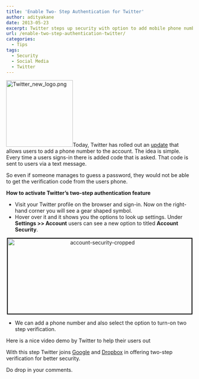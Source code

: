 ```yaml
---
title: 'Enable Two- Step Authentication for Twitter'
author: adityakane
date: 2013-05-23
excerpt: Twitter steps up security with option to add mobile phone number and use two-step verification for all account users.
url: /enable-two-step-authentication-twitter/
categories:
  - Tips
tags:
  - Security
  - Social Media
  - Twitter
---
```

[<img class=" wp-image-39379 alignright" alt="Twitter_new_logo.png" src="http://cdn.devilsworkshop.org/files/2011/04/Twitter_new_logo.png" width="180" height="180" />][1]Today, Twitter has rolled out an <a href="https://blog.twitter.com/2013/getting-started-login-verification" onclick="_gaq.push(['_trackEvent', 'outbound-article', 'https://blog.twitter.com/2013/getting-started-login-verification', 'update']);" >update</a> that allows users to add a phone number to the account. The idea is simple. Every time a users signs-in there is added code that is asked. That code is sent to users via a text message.

So even if someone manages to guess a password, they would not be able to get the verification code from the users phone.

**How to activate Twitter&#8217;s two-step authentication feature**

  * Visit your Twitter profile on the browser and sign-in. Now on the right-hand corner you will see a gear shaped symbol.
  * Hover over it and it shows you the options to look up settings. Under **Settings >> Account** users can see a new option to titled **Account Security**.

<p style="text-align: center;">
  <a href="http://cdn.devilsworkshop.org/files/2013/05/account-security-cropped.png"><img class="aligncenter size-full wp-image-74578" style="border: 2px solid black;" alt="account-security-cropped" src="http://cdn.devilsworkshop.org/files/2013/05/account-security-cropped.png" width="497" height="203" /></a>
</p>

  * We can add a phone number and also select the option to turn-on two step verification.

Here is a nice video demo by Twitter to help their users out



With this step Twitter joins [Google][2] and [Dropbox][3] in offering two-step verification for better security.

Do drop in your comments.

 [1]: http://cdn.devilsworkshop.org/files/2011/04/Twitter_new_logo.png
 [2]: http://devilsworkshop.org/tips/enable-2-step-verification-gmail-security/37608/ "Enable 2-step verification for Gmail"
 [3]: http://devilsworkshop.org/news/dropbox-two-factor-auth-better-security/61228/ "Enable Two-step verification for Dropbox"
